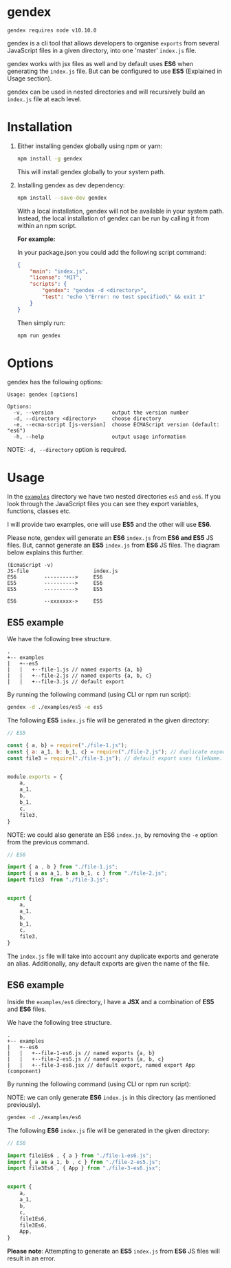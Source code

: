 gendex
===

```gendex requires node v10.10.0```

gendex is a cli tool that allows developers to organise `exports` from several JavaScript files in a given directory, into one 'master' `index.js` file.

gendex works with jsx files as well and by default uses **ES6** when generating the `index.js` file. But can be configured to use **ES5** (Explained in Usage section).

gendex can be used in nested directories and will recursively build an `index.js` file at each level.

Installation
===

1) Either installing gendex globally using npm or yarn:
    ```sh
    npm install -g gendex
    ```

    This will install gendex globally to your system path.

2) Installing gendex as dev dependency:
    ```sh
    npm install --save-dev gendex
    ```
    With a local installation, gendex will not be available in your system path. Instead, the local installation of gendex can be run by calling it from within an npm script.

    <strong>For example:</strong>

    In your package.json you could add the following script command:

    ```json
    {
        "main": "index.js",
        "license": "MIT",
        "scripts": {
            "gendex": "gendex -d <directory>",
            "test": "echo \"Error: no test specified\" && exit 1"
        }
    }

    ```

    Then simply run: 

    ```sh
    npm run gendex
    ```

Options
===

gendex has the following options:

```
Usage: gendex [options]

Options:
  -v, --version                   output the version number
  -d, --directory <directory>     choose directory
  -e, --ecma-script [js-version]  choose ECMAScript version (default: "es6")
  -h, --help                      output usage information
```

NOTE: `-d, --directory` option is required.

Usage
===

In the [`examples`](https://github.com/rayhaanbhikha/gendex/tree/master/examples "examples") directory we have two nested directories `es5` and `es6`. If you look through the JavaScript files you can see they export variables, functions, classes etc.

I will provide two examples, one will use **ES5** and the other will use **ES6**.

Please note, gendex will generate an **ES6** `index.js` from **ES6 and ES5** JS files. But, cannot generate an **ES5** `index.js` from **ES6** JS files. The diagram below explains this further.

```
(EcmaScript -v)   
JS-file                     index.js
ES6         ---------->     ES6
ES5         ---------->     ES6
ES5         ---------->     ES5

ES6         --xxxxxxx->     ES5
```


ES5 example
---

We have the following tree structure.

```
.
+-- examples
|   +--es5
|   |   +--file-1.js // named exports {a, b}
|   |   +--file-2.js // named exports {a, b, c}
|   |   +--file-3.js // default export

```
By running the following command (using CLI or npm run script):

```sh
gendex -d ./examples/es5 -e es5
```

The following **ES5** `index.js` file will be generated in the given directory:

```js
// ES5

const { a, b} = require("./file-1.js");
const { a: a_1, b: b_1, c} = require("./file-2.js"); // duplicate exports changed
const file3 = require("./file-3.js"); // default export uses fileName.


module.exports = {
	a,
	a_1,
	b,
	b_1,
	c,
	file3,
}
```
NOTE: we could also generate an ES6 `index.js`, by removing the `-e` option from the previous command.

```js
// ES6

import { a , b } from "./file-1.js";
import { a as a_1, b as b_1, c } from "./file-2.js";
import file3  from "./file-3.js";


export {
	a,
	a_1,
	b,
	b_1,
	c,
	file3,
}
```

The `index.js` file will take into account any duplicate exports and generate an alias. Additionally, any default exports are given the name of the file.

ES6 example
---

Inside the `examples/es6` directory, I have a **JSX** and a combination of **ES5** and **ES6** files.

We have the following tree structure.

```
.
+-- examples
|   +--es6
|   |   +--file-1-es6.js // named exports {a, b}
|   |   +--file-2-es5.js // named exports {a, b, c}
|   |   +--file-3-es6.jsx // default export, named export App (component)
```
By running the following command (using CLI or npm run script):

NOTE: we can only generate **ES6** `index.js` in this directory (as mentioned previously).

```sh
gendex -d ./examples/es6
```


The following **ES6** `index.js` file will be generated in the given directory:

```js
// ES6

import file1Es6 , { a } from "./file-1-es6.js";
import { a as a_1, b , c } from "./file-2-es5.js";
import file3Es6 , { App } from "./file-3-es6.jsx";


export {
	a,
	a_1,
	b,
	c,
	file1Es6,
	file3Es6,
	App,
}
```

**__Please note__**: Attempting to generate an **ES5** `index.js` from **ES6** JS files will result in an error.